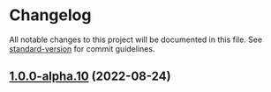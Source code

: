 # Changelog

All notable changes to this project will be documented in this file. See [standard-version](https://github.com/conventional-changelog/standard-version) for commit guidelines.

## [1.0.0-alpha.10](///compare/v1.0.0-alpha.9...v1.0.0-alpha.10) (2022-08-24)
